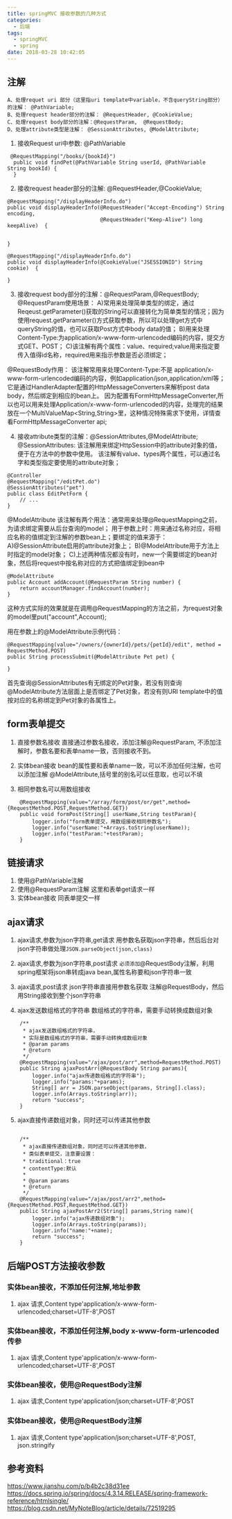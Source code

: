 ```yaml
---
title: springMVC 接收参数的几种方式
categories:
  - 后端
tags:
  - springMVC
  - spring
date: 2018-03-28 10:42:05
---
```


## 注解

```
A、处理requet uri 部分（这里指uri template中variable，不含queryString部分）的注解： @PathVariable;
B、处理request header部分的注解： @RequestHeader, @CookieValue;
C、处理request body部分的注解：@RequestParam,  @RequestBody;
D、处理attribute类型是注解： @SessionAttributes, @ModelAttribute;
```

1. 接收Request uri中参数: @PathVariable 

```
 @RequestMapping("/books/{bookId}")  
  public void findPet(@PathVariable String userId, @PathVariable String bookId) {      
  }

```

2. 接收request header部分的注解: @RequestHeader,@CookieValue;

```
@RequestMapping("/displayHeaderInfo.do")  
public void displayHeaderInfo(@RequestHeader("Accept-Encoding") String encoding,  
                              @RequestHeader("Keep-Alive") long keepAlive)  {  
  
  
}

@RequestMapping("/displayHeaderInfo.do")  
public void displayHeaderInfo(@CookieValue("JSESSIONID") String cookie)  {  
  
}  
```

3. 接收request body部分的注解：@RequestParam,@RequestBody;
@RequestParam使用场景：
A)常用来处理简单类型的绑定，通过Reqeust.getParameter()获取的String可以直接转化为简单类型的情况；因为使用request.getParameter()方式获取参数，所以可以处理get方式中queryString的值，也可以获取Post方式中body data的值；
B)用来处理Content-Type:为application/x-www-form-urlencoded编码的内容，提交方式GET、POST；
C)该注解有两个属性：value、required;value用来指定要传入值得id名称，required用来指示参数是否必须绑定；

@RequestBody作用：
该注解常用来处理Content-Type:不是 application/x-www-form-urlencoded编码的内容，例如application/json,application/xml等； 它是通过HandlerAdapter配置的HttpMessageConverters来解析post data body，然后绑定到相应的bean上。 因为配置有FormHttpMessageConverter,所以也可以用来处理Application/x-www-form-urlencoded的内容，处理完的结果放在一个MultiValueMap<String,String>里，这种情况特殊需求下使用，详情查看FormHttpMessageConverter api;

4. 接收attribute类型的注解：@SessionAttributes,@ModelAttribute;
@SessionAttributes:
该注解用来绑定HttpSession中的attribute对象的值，便于在方法中的参数中使用。
该注解有value、types两个属性，可以通过名字和类型指定要使用的attribute对象；
```
@Controller  
@RequestMapping("/editPet.do")  
@SessionAttributes("pet")  
public class EditPetForm {  
    // ...  
}  

```

@ModelAttribute
该注解有两个用法：通常用来处理@RequestMapping之前，为请求绑定需要从后台查询的model；
用于参数上时：用来通过名称对应，将相应名称的值绑定到注解的参数bean上；要绑定的值来源于：
A)@SessionAttribute启用的attribute对象上；
B)@ModelAttribute用于方法上时指定的model对象；
C)上述两种情况都没有时，new一个需要绑定的bean对象，然后将request中按名称对应的方式把值绑定到bean中
```
@ModelAttribute  
public Account addAccount(@RequestParam String number) {  
    return accountManager.findAccount(number);  
}  
```
这种方式实际的效果就是在调用@RequestMapping的方法之前，为request对象的model里put("account",Account);

用在参数上的@ModelAttribute示例代码：
```
@RequestMapping(value="/owners/{ownerId}/pets/{petId}/edit", method = RequestMethod.POST)  
public String processSubmit(@ModelAttribute Pet pet) {  
     
}
```

首先查询@SessionAttributes有无绑定的Pet对象，若没有则查询@ModelAttribute方法层面上是否绑定了Pet对象，若没有则URI template中的值按对应的名称绑定到Pet对象的各属性上。


## form表单提交
1. 直接参数名接收
直接通过参数名接收，添加注解@RequestParam, 不添加注解时，参数名要和表单name一致，否则接收不到。

2. 实体bean接收
bean的属性要和表单name一致，可以不添加任何注解，也可以添加注解 @ModelAttribute,括号里的别名可以任意取，也可以不填 

3. 相同参数名可以用数组接收
```
    @RequestMapping(value="/array/form/post/or/get",method={RequestMethod.POST,RequestMethod.GET})  
    public void formPost(String[] userName,String testParam){  
        logger.info("form表单提交，用数组接收相同参数名");  
        logger.info("userName:"+Arrays.toString(userName));  
        logger.info("testParam:"+testParam);  
    }  
```

## 链接请求 
1. 使用@PathVariable注解
2. 使用@RequestParam注解
这里和表单get请求一样 
3. 实体bean接收 
同表单提交一样

## ajax请求
1. ajax请求,参数为json字符串,get请求
用参数名获取json字符串，然后后台对json字符串做处理`JSON.parseObject(json,class)`

2. ajax请求,参数为json字符串,post请求
`必须添加`@RequestBody注解，利用spring框架将json串转成java bean,属性名称要和json字符串一致

3. ajax请求,post请求 json字符串直接用参数名获取
注解@RequestBody，然后用String接收到整个json字符串

4. ajax发送数组格式的字符串
数组格式的字符串，需要手动转换成数组对象
```
    /** 
     * ajax发送数组格式的字符串， 
     * 实际是数组格式的字符串，需要手动转换成数组对象 
     * @param params 
     * @return 
     */  
    @RequestMapping(value="/ajax/post/arr",method=RequestMethod.POST)  
    public String ajaxPostArr(@RequestBody String params){  
        logger.info("ajax传递数组格式的字符串");  
        logger.info("params:"+params);  
        String[] arr = JSON.parseObject(params, String[].class);  
        logger.info(Arrays.toString(arr));  
        return "success";  
    }  
```

5. ajax直接传递数组对象，同时还可以传递其他参数
```

    /** 
     * ajax直接传递数组对象，同时还可以传递其他参数， 
     * 类似表单提交，注意要设置： 
     * traditional：true 
     * contentType:默认 
     *  
     * @param params 
     * @return 
     */  
    @RequestMapping(value="/ajax/post/arr2",method={RequestMethod.POST,RequestMethod.GET})  
    public String ajaxPostArr2(String[] params,String name){  
        logger.info("ajax传递数组对象");  
        logger.info(Arrays.toString(params));  
        logger.info("name:"+name);  
        return "success";  
    }
```

## 后端POST方法接收参数
### 实体bean接收，不添加任何注解,地址参数
 1. ajax 请求,Content type'application/x-www-form-urlencoded;charset=UTF-8',POST

### 实体bean接收，不添加任何注解,body x-www-form-urlencoded 传参
 1. ajax 请求,Content type'application/x-www-form-urlencoded;charset=UTF-8',POST

### 实体bean接收，使用@RequestBody注解
 1. ajax 请求,Content type'application/json;charset=UTF-8',POST

### 实体bean接收，使用@RequestBody注解
1. ajax 请求,Content type'application/json;charset=UTF-8',POST, json.stringify



## 参考资料
https://www.jianshu.com/p/b4b2c38d31ee
https://docs.spring.io/spring/docs/4.3.14.RELEASE/spring-framework-reference/htmlsingle/
https://blog.csdn.net/MyNoteBlog/article/details/72519295

